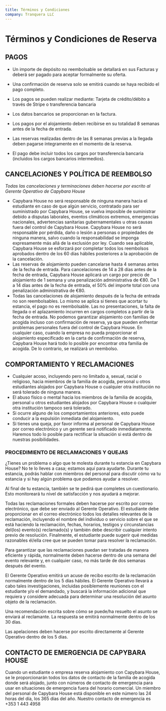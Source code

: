 ```yaml
---
title: Términos y Condiciones
company: Tranquera LLC
---
```


# Términos y Condiciones de Reserva

## PAGOS

* Un importe de depósito no reembolsable se detallará en sus Facturas y deberá ser pagado para aceptar formalmente su oferta.

* Una confirmación de reserva solo se emitirá cuando se haya recibido el pago completo.

* Los pagos se pueden realizar mediante: Tarjeta de crédito/débito a través de Stripe o transferencia bancaria

* Los datos bancarios se proporcionan en la factura.

* Los pagos por el alojamiento deben recibirse en su totalidad 8 semanas antes de la fecha de entrada.

* Las reservas realizadas dentro de las 8 semanas previas a la llegada deben pagarse íntegramente en el momento de la reserva.

* El pago debe incluir todos los cargos por transferencia bancaria (incluidos los cargos bancarios intermedios).

## CANCELACIONES Y POLÍTICA DE REEMBOLSO

*Todas las cancelaciones y terminaciones deben hacerse por escrito al Gerente Operativo de Capybara House*

* Capybara House no será responsable de ninguna manera hacia el estudiante en caso de que algún servicio, contratado para ser suministrado por Capybara House, se vuelva imposible de suministrar debido a disputas laborales, eventos climáticos extremos, emergencias nacionales, advertencias sanitarias gubernamentales u otras causas fuera del control de Capybara House. Capybara House no será responsable por pérdida, daño o lesión a personas o propiedades de ninguna manera, salvo cuando la responsabilidad se imponga expresamente más allá de la exclusión por ley. Cuando sea aplicable, Capybara House se esforzará por completar todos los reembolsos aprobados dentro de los 60 días hábiles posteriores a la aprobación de la cancelación.
* Las reservas de alojamiento pueden cancelarse hasta 4 semanas antes de la fecha de entrada. Para cancelaciones de 14 a 28 días antes de la fecha de entrada, Capybara House aplicará un cargo por precio de alojamiento de 1 semana y una penalización administrativa de €80. De 1 a 14 días antes de la fecha de entrada, el 50% del importe total con una penalización administrativa de €80.
* Todas las cancelaciones de alojamiento después de la fecha de entrada no son reembolsables. Lo mismo se aplica si tienes que acortar tu estancia, el pago no es reembolsable. Las no presentaciones, la falta de llegada o el aplazamiento incurren en cargos completos a partir de la fecha de entrada. No podemos garantizar alojamiento con familias de acogida incluso con confirmación de reserva, ya que pueden enfrentar problemas personales fuera del control de Capybara House. En cualquier caso, cuando la empresa no pueda proporcionar el alojamiento especificado en la carta de confirmación de reserva, Capybara House hará todo lo posible por encontrar otra familia de acogida. De lo contrario, se realizará un reembolso.

## COMPORTAMIENTO Y RECLAMACIONES

* Cualquier acoso, incluyendo pero no limitado a, sexual, racial o religioso, hacia miembros de la familia de acogida, personal u otros estudiantes alojados por Capybara House o cualquier otra institución no será tolerado de ninguna manera.
* El abuso físico o mental hacia los miembros de la familia de acogida, personal u otros estudiantes alojados por Capybara House o cualquier otra institución tampoco será tolerado.
* Si ocurre alguno de los comportamientos anteriores, esto puede conducir a la expulsión inmediata del alojamiento.
* Si tienes una queja, por favor informa al personal de Capybara House por correo electrónico y un gerente será notificado inmediatamente. Haremos todo lo posible para rectificar la situación si está dentro de nuestras posibilidades.

### PROCEDIMIENTO DE RECLAMACIONES Y QUEJAS

¿Tienes un problema o algo que te molesta durante tu estancia en Capybara House? No te lo lleves a casa; estamos aquí para ayudarte. Durante tu estancia, podrás hablar con miembros del personal para discutir cómo va tu estancia y si hay algún problema que podamos ayudar a resolver.

Al final de tu estancia, también se te pedirá que completes un cuestionario. Esto monitoreará tu nivel de satisfacción y nos ayudará a mejorar.

Todas las reclamaciones formales deben hacerse por escrito por correo electrónico, que debe ser enviado al Gerente Operativo. El estudiante debe proporcionar en el correo electrónico todos los detalles relevantes de la reclamación, incluyendo el nombre del individuo o servicio sobre el que se está haciendo la reclamación, fechas, horarios, testigos y circunstancias del(los) evento(s) reclamado(s) y también debe describir cualquier intento previo de resolución. Finalmente, el estudiante puede sugerir qué medidas razonables él/ella cree que se pueden tomar para resolver la reclamación.

Para garantizar que las reclamaciones puedan ser tratadas de manera eficiente y rápida, normalmente deben hacerse dentro de una semana del evento relevante y, en cualquier caso, no más tarde de dos semanas después del evento.

El Gerente Operativo emitirá un acuse de recibo escrito de la reclamación normalmente dentro de los 5 días hábiles. El Gerente Operativo llevará a cabo tales investigaciones, incluidas posiblemente reuniones con el estudiante y/o el demandado, y buscará la información adicional que requiera y considere adecuada para determinar una resolución del asunto objeto de la reclamación.

Una recomendación escrita sobre cómo se puede/ha resuelto el asunto se enviará al reclamante. La respuesta se emitirá normalmente dentro de los 30 días.

Las apelaciones deben hacerse por escrito directamente al Gerente Operativo dentro de los 5 días.


## CONTACTO DE EMERGENCIA DE CAPYBARA HOUSE

Cuando un estudiante o empresa reserva alojamiento con Capybara House, se le proporcionarán todos los datos de contacto de la familia de acogida donde será alojado, junto con números de contacto de emergencia para usar en situaciones de emergencia fuera del horario comercial. Un miembro del personal de Capybara House está disponible en este número las 24 horas del día, los 365 días del año. Nuestro contacto de emergencia es +353 1 443 4958